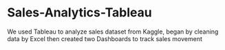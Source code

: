 # Sales-Analytics-Tableau
We used Tableau to analyze sales dataset from Kaggle, began by cleaning data by Excel then created two Dashboards to track sales movement
